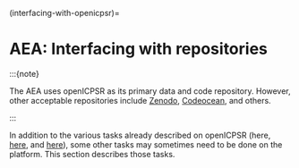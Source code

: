 (interfacing-with-openicpsr)=
# AEA: Interfacing with repositories

:::{note}

The AEA uses openICPSR  as its primary data and code repository. However, other acceptable repositories include [Zenodo](https://zenodo.org/communities/aeajournals/), [Codeocean](https://codeocean.com/explore), and others. 

:::

In addition to the various tasks already described on openICPSR (here, [here](using-pre-pub-openicpsr), and [here](submitting-info-via-openicpsr)), some other tasks may sometimes need to be done on the platform. This section describes those tasks.
